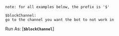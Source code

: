 `note: for all examples below, the prefix is '$'`

```
$blockChannel:
go to the channel you want the bot to not work in
```
Run As: [**`$blockChannel`**]

